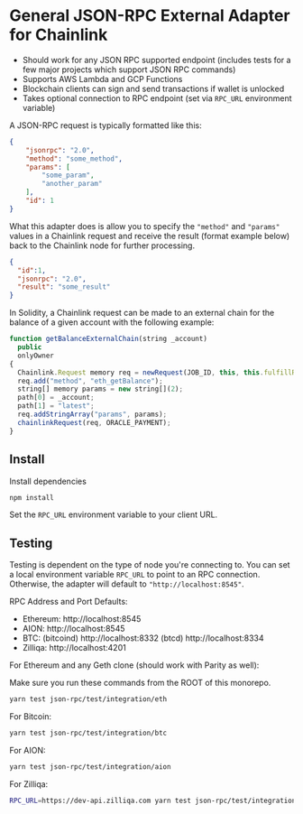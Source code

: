 # General JSON-RPC External Adapter for Chainlink

- Should work for any JSON RPC supported endpoint (includes tests for a few major projects which support JSON RPC commands)
- Supports AWS Lambda and GCP Functions
- Blockchain clients can sign and send transactions if wallet is unlocked
- Takes optional connection to RPC endpoint (set via `RPC_URL` environment variable)

A JSON-RPC request is typically formatted like this:

```JSON
{
	"jsonrpc": "2.0",
	"method": "some_method",
	"params": [
		"some_param",
		"another_param"
	],
	"id": 1
}
```

What this adapter does is allow you to specify the `"method"` and `"params"` values in a Chainlink request and receive the result (format example below) back to the Chainlink node for further processing.

```JSON
{
  "id":1,
  "jsonrpc": "2.0",
  "result": "some_result"
}
```

In Solidity, a Chainlink request can be made to an external chain for the balance of a given account with the following example:

```javascript
function getBalanceExternalChain(string _account)
  public
  onlyOwner
{
  Chainlink.Request memory req = newRequest(JOB_ID, this, this.fulfillRPCCall.selector);
  req.add("method", "eth_getBalance");
  string[] memory params = new string[](2);
  path[0] = _account;
  path[1] = "latest";
  req.addStringArray("params", params);
  chainlinkRequest(req, ORACLE_PAYMENT);
}
```

## Install

Install dependencies

```bash
npm install
```

Set the `RPC_URL` environment variable to your client URL.

## Testing

Testing is dependent on the type of node you're connecting to. You can set a local environment variable `RPC_URL` to point to an RPC connection. Otherwise, the adapter will default to `"http://localhost:8545"`.

RPC Address and Port Defaults:

- Ethereum: http://localhost:8545
- AION: http://localhost:8545
- BTC: (bitcoind) http://localhost:8332 (btcd) http://localhost:8334
- Zilliqa: http://localhost:4201

For Ethereum and any Geth clone (should work with Parity as well):

Make sure you run these commands from the ROOT of this monorepo.

```bash
yarn test json-rpc/test/integration/eth
```

For Bitcoin:

```bash
yarn test json-rpc/test/integration/btc
```

For AION:

```bash
yarn test json-rpc/test/integration/aion
```

For Zilliqa:

```bash
RPC_URL=https://dev-api.zilliqa.com yarn test json-rpc/test/integration/zilliqa
```
